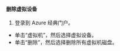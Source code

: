 #### 删除虚拟设备
1. 登录到 Azure 经典门户。

* 单击“虚拟机”，然后选择虚拟设备。
* 单击“删除”，然后选择删除所有虚拟机磁盘。

<!---HONumber=AcomDC_0921_2016-->